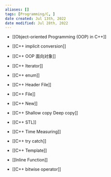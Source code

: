 ```yaml
---
aliases: []
tags: [Programming/C, ] 
date created: Jul 13th, 2022
date modified: Jul 28th, 2022
---
```

- [[Object-oriented Programming (OOP) in C++]]

- [[C++ implicit conversion]] 
- [[C++ OOP 面向对象]]
- [[C++ Iterator]]
- [[C++ enum]]
- [[C++ Header File]]
- [[C++ File]]
- [[C++ New]]
- [[C++ Shallow copy Deep copy]]
- [[C++ STL]]
- [[C++ Time Measuring]]
- [[C++ try catch]]
- [[C++ Template]]
- [[Inline Function]]
- [[C++ bitwise operator]]